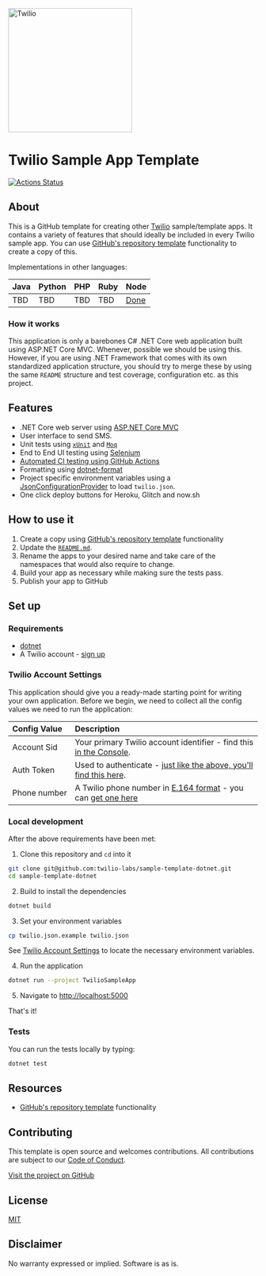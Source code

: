 <a  href="https://www.twilio.com">
<img  src="https://static0.twilio.com/marketing/bundles/marketing/img/logos/wordmark-red.svg"  alt="Twilio"  width="250"  />
</a>
 
# Twilio Sample App Template

[![Actions Status](https://github.com/twilio-labs/sample-template-dotnet/workflows/.NET%20Core%20CI/badge.svg)](https://github.com/twilio-labs/sample-template-dotnet/actions)

## About

This is a GitHub template for creating other [Twilio] sample/template apps. It contains a variety of features that should ideally be included in every Twilio sample app. You can use [GitHub's repository template](https://help.github.com/en/github/creating-cloning-and-archiving-repositories/creating-a-repository-from-a-template) functionality to create a copy of this.

Implementations in other languages:

| Java | Python | PHP | Ruby | Node |
| :--- | :----- | :-- | :--- | :--- |
| TBD | TBD | TBD | TBD | [Done](https://github.com/twilio-labs/sample-template-nodejs) |

### How it works

This application is only a barebones C# .NET Core web application built using ASP.NET Core MVC. Whenever, possible we should be using this. However, if you are using .NET Framework that comes with its own standardized application structure, you should try to merge these by using the same `README` structure and test coverage, configuration etc. as this project.

<!--
**TODO: UML Diagram**

We can render UML diagrams using [Mermaid](https://mermaidjs.github.io/).


**TODO: Describe how it works**
-->

## Features

- .NET Core web server using [ASP.NET Core MVC](https://npm.im/express)
- User interface to send SMS.
- Unit tests using [`xUnit`](https://xunit.net/) and [`Moq`](https://www.nuget.org/packages/Moq/i)
- End to End UI testing using [Selenium](https://www.selenium.dev/)
- [Automated CI testing using GitHub Actions](/.github/workflows/dotnet.yml)
- Formatting using [dotnet-format](https://www.nuget.org/packages/dotnet-format/)
- Project specific environment variables using a [JsonConfigurationProvider](https://docs.microsoft.com/en-us/aspnet/core/fundamentals/configuration/?view=aspnetcore-3.1#jcp) to load `twilio.json`.
- One click deploy buttons for Heroku, Glitch and now.sh

## How to use it

1. Create a copy using [GitHub's repository template](https://help.github.com/en/github/creating-cloning-and-archiving-repositories/creating-a-repository-from-a-template) functionality
1. Update the [`README.md`](README.md).
1. Rename the apps to your desired name and take care of the namespaces that would also require to change.
1. Build your app as necessary while making sure the tests pass.
1. Publish your app to GitHub

## Set up

### Requirements

- [dotnet](https://dotnet.microsoft.com/)
- A Twilio account - [sign up](https://www.twilio.com/try-twilio)

### Twilio Account Settings

This application should give you a ready-made starting point for writing your
own application. Before we begin, we need to collect
all the config values we need to run the application:

| Config&nbsp;Value | Description                                                                                                                                                  |
| :---------------- | :----------------------------------------------------------------------------------------------------------------------------------------------------------- |
| Account&nbsp;Sid  | Your primary Twilio account identifier - find this [in the Console](https://www.twilio.com/console).                                                         |
| Auth&nbsp;Token   | Used to authenticate - [just like the above, you'll find this here](https://www.twilio.com/console).                                                         |
| Phone&nbsp;number | A Twilio phone number in [E.164 format](https://en.wikipedia.org/wiki/E.164) - you can [get one here](https://www.twilio.com/console/phone-numbers/incoming) |

### Local development

After the above requirements have been met:

1. Clone this repository and `cd` into it

```bash
git clone git@github.com:twilio-labs/sample-template-dotnet.git
cd sample-template-dotnet
```

2. Build to install the dependencies

```bash
dotnet build
```

3. Set your environment variables

```bash
cp twilio.json.example twilio.json
```

See [Twilio Account Settings](#twilio-account-settings) to locate the necessary environment variables.

4. Run the application

```bash
dotnet run --project TwilioSampleApp
```

5. Navigate to [http://localhost:5000](http://localhost:3000)

That's it!

### Tests

You can run the tests locally by typing:

```bash
dotnet test
```

## Resources

- [GitHub's repository template](https://help.github.com/en/github/creating-cloning-and-archiving-repositories/creating-a-repository-from-a-template) functionality

## Contributing

This template is open source and welcomes contributions. All contributions are subject to our [Code of Conduct](https://github.com/twilio-labs/.github/blob/master/CODE_OF_CONDUCT.md).

[Visit the project on GitHub](https://github.com/twilio-labs/sample-template-dotnet)

## License

[MIT](http://www.opensource.org/licenses/mit-license.html)

## Disclaimer

No warranty expressed or implied. Software is as is.

[twilio]: https://www.twilio.com
